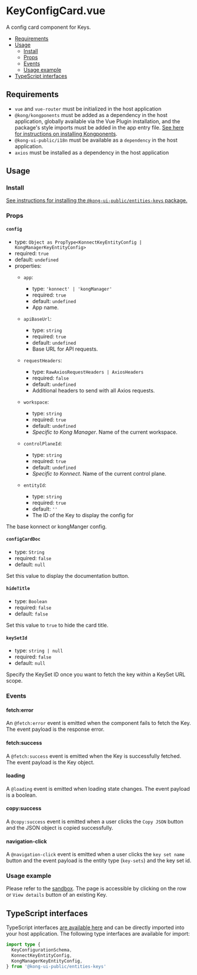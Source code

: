# KeyConfigCard.vue

A config card component for Keys.

- [Requirements](#requirements)
- [Usage](#usage)
  - [Install](#install)
  - [Props](#props)
  - [Events](#events)
  - [Usage example](#usage-example)
- [TypeScript interfaces](#typescript-interfaces)

## Requirements

- `vue` and `vue-router` must be initialized in the host application
- `@kong/kongponents` must be added as a dependency in the host application, globally available via the Vue Plugin installation, and the package's style imports must be added in the app entry file. [See here for instructions on installing Kongponents](https://kongponents.konghq.com/#globally-install-all-kongponents).
- `@kong-ui-public/i18n` must be available as a `dependency` in the host application.
- `axios` must be installed as a dependency in the host application

## Usage

### Install

[See instructions for installing the `@kong-ui-public/entities-keys` package.](../README.md#install)

### Props

#### `config`

- type: `Object as PropType<KonnectKeyEntityConfig | KongManagerKeyEntityConfig>`
- required: `true`
- default: `undefined`
- properties:
  - `app`:
    - type: `'konnect' | 'kongManager'`
    - required: `true`
    - default: `undefined`
    - App name.

  - `apiBaseUrl`:
    - type: `string`
    - required: `true`
    - default: `undefined`
    - Base URL for API requests.

  - `requestHeaders`:
    - type: `RawAxiosRequestHeaders | AxiosHeaders`
    - required: `false`
    - default: `undefined`
    - Additional headers to send with all Axios requests.

  - `workspace`:
    - type: `string`
    - required: `true`
    - default: `undefined`
    - *Specific to Kong Manager*. Name of the current workspace.

  - `controlPlaneId`:
    - type: `string`
    - required: `true`
    - default: `undefined`
    - *Specific to Konnect*. Name of the current control plane.

  - `entityId`:
    - type: `string`
    - required: `true`
    - default: `''`
    - The ID of the Key to display the config for

The base konnect or kongManger config.

#### `configCardDoc`

- type: `String`
- required: `false`
- default: `null`

Set this value to display the documentation button.

#### `hideTitle`

- type: `Boolean`
- required: `false`
- default: `false`

Set this value to `true` to hide the card title.

#### `keySetId`

- type: `string | null`
- required: `false`
- default: `null`

Specify the KeySet ID once you want to fetch the key within a KeySet URL scope.

### Events

#### fetch:error

An `@fetch:error` event is emitted when the component fails to fetch the Key. The event payload is the response error.

#### fetch:success

A `@fetch:success` event is emitted when the Key is successfully fetched. The event payload is the Key object.

#### loading

A `@loading` event is emitted when loading state changes. The event payload is a boolean.

#### copy:success

A `@copy:success` event is emitted when a user clicks the `Copy JSON` button and the JSON object is copied successfully.

#### navigation-click

A `@navigation-click` event is emitted when a user clicks the `key set name` button and the event payload is the entity type (`key-sets`) and the key set id.

### Usage example

Please refer to the [sandbox](../sandbox/pages/KeyConfigCardPage.vue). The page is accessible by clicking on the row or `View details` button of an existing Key.

## TypeScript interfaces

TypeScript interfaces [are available here](https://github.com/Kong/public-ui-components/blob/main/packages/entities/entities-keys/src/types/key-config-card.ts) and can be directly imported into your host application. The following type interfaces are available for import:

```ts
import type {
  KeyConfigurationSchema,
  KonnectKeyEntityConfig,
  KongManagerKeyEntityConfig,
} from '@kong-ui-public/entities-keys'
```
